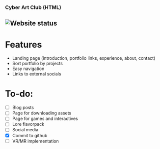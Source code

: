 ### Cyber Art Club (HTML)
![Website status](https://img.shields.io/badge/status%3A-vanilla-lightgrey.png)
---
# Features
- Landing page (introduction, portfolio links, experience, about, contact)
- Sort portfolio by projects
- Easy navigation
- Links to external socials

# To-do:
- [ ] Blog posts
- [ ] Page for downloading assets
- [ ] Page for games and interactives
- [ ] Lore flavorpack
- [ ] Social media
- [x] Commit to github
- [ ] VR/MR implementation